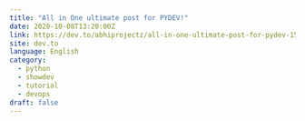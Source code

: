 ```yaml
---
title: "All in One ultimate post for PYDEV!"
date: 2020-10-08T13:20:00Z
link: https://dev.to/abhiprojectz/all-in-one-ultimate-post-for-pydev-15gb?utm_medium=RSS&utm_source=news.12bit.vn
site: dev.to
language: English
category:
  - python
  - showdev
  - tutorial
  - devops
draft: false
---
```

